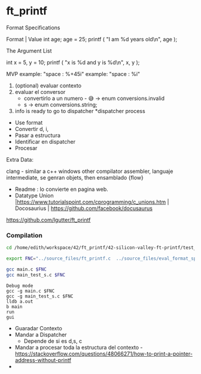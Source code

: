 # ft_printf

Format Specifications

Format | Value
int age;
age = 25;
printf ( "I am %d years old\n", age );

The Argument List

int x = 5, y = 10;
printf ( "x is %d and y is %d\n", x, y );



MVP
example: "space : %+45i"
example: "space : %i"

1) (optional) evaluar contexto
2) evaluar el conversor
	* convertirlo a un numero - 😅 -> enum conversions.invalid
	* s -> enum conversions.string;
3) info is ready to go to dispatcher
	*dispatcher process

- Use format
- Convertir d, i,
- Pasar a estructura
- Identificar en dispatcher
- Procesar


Extra Data:

clang - similar a c++
windows other compilator
assembler, languaje intermediate, se genran objets, then ensamblado {flow}
- Readme : lo convierte en pagina web.
- Datatype Union |https://www.tutorialspoint.com/cprogramming/c_unions.htm | Docosaurius | https://github.com/facebook/docusaurus


https://github.com/lgutter/ft_printf



### Compilation
```bash
cd /home/edith/workspace/42/ft_printf/42-silicon-valley-ft-printf/test_files
```

```bash
export FNC="../source_files/ft_printf.c  ../source_files/eval_format_specifer.c  ../source_files/solve_string.c ../source_files/utils.c ../source_files/eval_context.c ../source_files/solve_character.c ../source_files/solve_decimal_integer.c ../source_files/solve_percent_sign.c  ../source_files/solve_pointer.c ../source_files/solve_unsigned_decimal_integer.c ../source_files/solve_unsigned_hexadecimal_integer.c ../libft/ft_bzero.c  ../libft/ft_memset.c ../libft/ft_putchar.c ../libft/ft_putchar_fd.c ../libft/ft_itoa.c ../libft/ft_strdup.c ../libft/ft_putstr.c ../libft/ft_putstr_fd.c ../libft/ft_atoi.c ../libft/ft_isdigit.c   ../libft/ft_strncpy.c  ../libft/ft_memalloc.c  ../libft/ft_strnew.c ../libft/ft_strcat.c  ../libft/ft_strlen.c"

gcc main.c $FNC
gcc main_test_s.c $FNC


```

```
Debug mode
gcc -g main.c $FNC
gcc -g main_test_s.c $FNC
lldb a.out
b main
run
gui
```


- Guaradar Contexto
- Mandar a Dispatcher
	- Depende de si es d,s, c
- Mandar a procesar toda la estructura del contexto
-https://stackoverflow.com/questions/48066271/how-to-print-a-pointer-address-without-printf
- 
